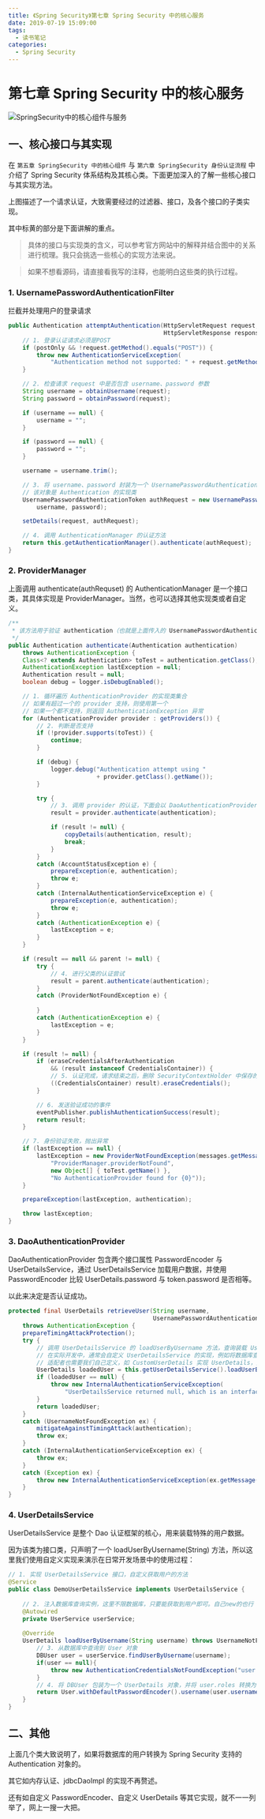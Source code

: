 ```yaml
---
title: 《Spring Security》第七章 Spring Security 中的核心服务
date: 2019-07-19 15:09:00
tags: 
  - 读书笔记
categories:
  - Spring Security
---
```


# 第七章 Spring Security 中的核心服务

![SpringSecurity中的核心组件与服务](https://i.loli.net/2019/07/19/5d315f6f3a2c585678.png)

## 一、核心接口与其实现

在 `第五章 SpringSecurity 中的核心组件` 与 `第六章 SpringSecurity 身份认证流程` 中介绍了 Spring Security 体系结构及其核心类。下面更加深入的了解一些核心接口与其实现方法。

上图描述了一个请求认证，大致需要经过的过滤器、接口，及各个接口的子类实现。

其中标黄的部分是下面讲解的重点。

> 具体的接口与实现类的含义，可以参考官方网站中的解释并结合图中的关系进行梳理。我只会挑选一些核心的实现方法来说。

> 如果不想看源码，请直接看我写的注释，也能明白这些类的执行过程。

### 1. UsernamePasswordAuthenticationFilter

拦截并处理用户的登录请求

```java
public Authentication attemptAuthentication(HttpServletRequest request,
                                            HttpServletResponse response) throws AuthenticationException {
    // 1. 登录认证请求必须是POST
    if (postOnly && !request.getMethod().equals("POST")) {
        throw new AuthenticationServiceException(
            "Authentication method not supported: " + request.getMethod());
    }

    // 2. 检查请求 request 中是否包含 username、password 参数
    String username = obtainUsername(request);
    String password = obtainPassword(request);

    if (username == null) {
        username = "";
    }

    if (password == null) {
        password = "";
    }

    username = username.trim();

    // 3. 将 username、password 封装为一个 UsernamePasswordAuthenticationToken 对象
    // 该对象是 Authentication 的实现类
    UsernamePasswordAuthenticationToken authRequest = new UsernamePasswordAuthenticationToken(
        username, password);

    setDetails(request, authRequest);

    // 4. 调用 AuthenticationManager 的认证方法
    return this.getAuthenticationManager().authenticate(authRequest);
}
```

### 2. ProviderManager

上面调用 authenticate(authRequset) 的 AuthenticationManager 是一个接口类，其具体实现是 ProviderManager。当然，也可以选择其他实现类或者自定义。

```java
/**
 * 该方法用于验证 authentication（也就是上面传入的 UsernamePasswordAuthenticationToken）
 */
public Authentication authenticate(Authentication authentication)
    throws AuthenticationException {
    Class<? extends Authentication> toTest = authentication.getClass();
    AuthenticationException lastException = null;
    Authentication result = null;
    boolean debug = logger.isDebugEnabled();

    // 1. 循环遍历 AuthenticationProvider 的实现类集合
    // 如果有超过一个的 provider 支持，则使用第一个
    // 如果一个都不支持，则返回 AuthenticationException 异常
    for (AuthenticationProvider provider : getProviders()) {
        // 2. 判断是否支持
        if (!provider.supports(toTest)) {
            continue;
        }

        if (debug) {
            logger.debug("Authentication attempt using "
                         + provider.getClass().getName());
        }

        try {
            // 3. 调用 provider 的认证，下面会以 DaoAuthenticationProvider 为例进行介绍
            result = provider.authenticate(authentication);

            if (result != null) {
                copyDetails(authentication, result);
                break;
            }
        }
        catch (AccountStatusException e) {
            prepareException(e, authentication);
            throw e;
        }
        catch (InternalAuthenticationServiceException e) {
            prepareException(e, authentication);
            throw e;
        }
        catch (AuthenticationException e) {
            lastException = e;
        }
    }

    if (result == null && parent != null) {
        try {
            // 4. 进行父类的认证尝试
            result = parent.authenticate(authentication);
        }
        catch (ProviderNotFoundException e) {
           
        }
        catch (AuthenticationException e) {
            lastException = e;
        }
    }

    if (result != null) {
        if (eraseCredentialsAfterAuthentication
            && (result instanceof CredentialsContainer)) {
            // 5. 认证完成，请求结束之后，删除 SecurityContextHolder 中保存的 SecurityContext，清除相关数据
            ((CredentialsContainer) result).eraseCredentials();
        }

        // 6. 发送验证成功的事件
        eventPublisher.publishAuthenticationSuccess(result);
        return result;
    }

	// 7. 身份验证失败，抛出异常
    if (lastException == null) {
        lastException = new ProviderNotFoundException(messages.getMessage(
            "ProviderManager.providerNotFound",
            new Object[] { toTest.getName() },
            "No AuthenticationProvider found for {0}"));
    }

    prepareException(lastException, authentication);

    throw lastException;
}
```

### 3. DaoAuthenticationProvider

DaoAuthenticationProvider 包含两个接口属性 PasswordEncoder 与 UserDetailsService，通过 UserDetailsService 加载用户数据，并使用 PasswordEncoder 比较 UserDetails.password 与 token.password 是否相等。

以此来决定是否认证成功。

```java
protected final UserDetails retrieveUser(String username,
                                         UsernamePasswordAuthenticationToken authentication)
    throws AuthenticationException {
    prepareTimingAttackProtection();
    try {
        // 调用 UserDetailsService 的 loadUserByUsername 方法，查询装载 UserDetails
        // 在实际开发中，通常会自定义 UserDetailsService 的实现，例如将数据库查询的 User 对象与 UserDetails 对象进行一个适配
        // 适配者也需要我们自己定义，如 CustomUserDetails 实现 UserDetails，并将 user.role 转换为 authority等。
        UserDetails loadedUser = this.getUserDetailsService().loadUserByUsername(username);
        if (loadedUser == null) {
            throw new InternalAuthenticationServiceException(
                "UserDetailsService returned null, which is an interface contract violation");
        }
        return loadedUser;
    }
    catch (UsernameNotFoundException ex) {
        mitigateAgainstTimingAttack(authentication);
        throw ex;
    }
    catch (InternalAuthenticationServiceException ex) {
        throw ex;
    }
    catch (Exception ex) {
        throw new InternalAuthenticationServiceException(ex.getMessage(), ex);
    }
}
```

### 4. UserDetailsService

UserDetailsService 是整个 Dao 认证框架的核心，用来装载特殊的用户数据。

因为该类为接口类，只声明了一个 loadUserByUsername(String) 方法，所以这里我们使用自定义实现来演示在日常开发场景中的使用过程：

```java
// 1. 实现 UserDetailsService 接口，自定义获取用户的方法
@Service
public class DemoUserDetailsService implements UserDetailsService {
    
    // 2. 注入数据库查询实例，这里不限数据库，只要能获取到用户即可。自己new的也行
    @Autowired
    private UserService userService;
    
    @Override
    UserDetails loadUserByUsername(String username) throws UsernameNotFoundException {
        // 3. 从数据库中查询到 User 对象
        DBUser user = userService.findUserByUsername(username);
        if(user == null){
            throw new AuthenticationCredentialsNotFoundException("user not found.")；
        }
        // 4. 将 DBUser 包装为一个 UserDetails 对象，并将 user.roles 转换为 Authority
        return User.withDefaultPasswordEncoder().username(user.username).password(user.password).authorities(user.roles);
    }
}
```

## 二、其他

上面几个类大致说明了，如果将数据库的用户转换为 Spring Security 支持的 Authentication 对象的。

其它如内存认证、jdbcDaoImpl 的实现不再赘述。

还有如自定义 PasswordEncoder、自定义 UserDetails 等其它实现，就不一一列举了，网上一搜一大把。